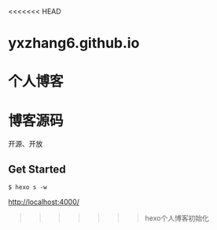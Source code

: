<<<<<<< HEAD
# yxzhang6.github.io
个人博客
=======
# 博客源码

开源、开放


## Get Started

```
$ hexo s -w

```

[http://localhost:4000/](http://localhost:4000/)
>>>>>>> hexo个人博客初始化
